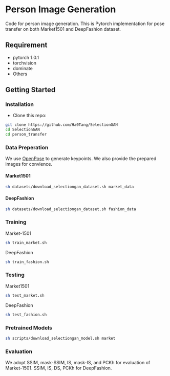 # Person Image Generation
Code for person image generation. This is Pytorch implementation for pose transfer on both Market1501 and DeepFashion dataset.

## Requirement
* pytorch 1.0.1
* torchvision
* dominate
* Others

## Getting Started
### Installation

- Clone this repo:
```bash
git clone https://github.com/Ha0Tang/SelectionGAN
cd SelectionGAN
cd person_transfer
```

### Data Preperation

We use [OpenPose](https://github.com/ZheC/Realtime_Multi-Person_Pose_Estimation) to generate keypoints. We also provide the prepared images for convience.

#### Market1501
```bash
sh datasets/download_selectiongan_dataset.sh market_data
```

#### DeepFashion
```bash
sh datasets/download_selectiongan_dataset.sh fashion_data
```

### Training
Market-1501
```bash
sh train_market.sh
```

DeepFashion
```bash
sh train_fashion.sh
```

### Testing
Market1501
```bash
sh test_market.sh
```
DeepFashion
```bash
sh test_fashion.sh
```

### Pretrained Models
```bash
sh scripts/download_selectiongan_model.sh market
```

### Evaluation
We adopt SSIM, mask-SSIM, IS, mask-IS, and PCKh for evaluation of Market-1501. SSIM, IS, DS, PCKh for DeepFashion.
